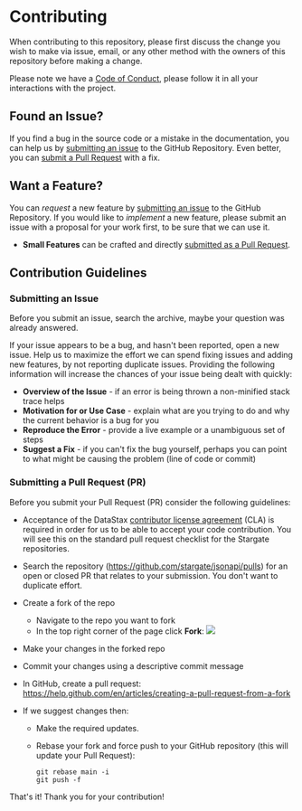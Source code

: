 # Contributing

When contributing to this repository, please first discuss the change you wish to make via issue,
email, or any other method with the owners of this repository before making a change. 

Please note we have a [Code of Conduct](https://github.com/stargate/stargate/blob/main/CODE_OF_CONDUCT.md), please follow it in all your interactions with the project.

## <a name="issue"></a> Found an Issue?
If you find a bug in the source code or a mistake in the documentation, you can help us by
[submitting an issue](#submit-issue) to the GitHub Repository. Even better, you can
[submit a Pull Request](#submit-pr) with a fix.

## <a name="feature"></a> Want a Feature?
You can *request* a new feature by [submitting an issue](#submit-issue) to the GitHub
Repository. If you would like to *implement* a new feature, please submit an issue with
a proposal for your work first, to be sure that we can use it.

* **Small Features** can be crafted and directly [submitted as a Pull Request](#submit-pr).

## <a name="submit"></a> Contribution Guidelines

### <a name="submit-issue"></a> Submitting an Issue
Before you submit an issue, search the archive, maybe your question was already answered.

If your issue appears to be a bug, and hasn't been reported, open a new issue.
Help us to maximize the effort we can spend fixing issues and adding new
features, by not reporting duplicate issues.  Providing the following information will increase the
chances of your issue being dealt with quickly:

* **Overview of the Issue** - if an error is being thrown a non-minified stack trace helps
* **Motivation for or Use Case** - explain what are you trying to do and why the current behavior is a bug for you
* **Reproduce the Error** - provide a live example or a unambiguous set of steps
* **Suggest a Fix** - if you can't fix the bug yourself, perhaps you can point to what might be
  causing the problem (line of code or commit)

### <a name="submit-pr"></a> Submitting a Pull Request (PR)
Before you submit your Pull Request (PR) consider the following guidelines:

* Acceptance of the DataStax [contributor license agreement](https://cla.datastax.com/) (CLA) is required in order for us to be able to accept your code contribution. You will see this on the standard pull request checklist for the Stargate repositories.

* Search the repository (https://github.com/stargate/jsonapi/pulls) for an open or closed PR that relates to your submission. You don't want to duplicate effort.

* Create a fork of the repo
	* Navigate to the repo you want to fork
	* In the top right corner of the page click **Fork**:
	![](https://help.github.com/assets/images/help/repository/fork_button.jpg)

* Make your changes in the forked repo
* Commit your changes using a descriptive commit message
* In GitHub, create a pull request: https://help.github.com/en/articles/creating-a-pull-request-from-a-fork
* If we suggest changes then:
  * Make the required updates.
  * Rebase your fork and force push to your GitHub repository (this will update your Pull Request):

    ```shell
    git rebase main -i
    git push -f
    ```

That's it! Thank you for your contribution!
